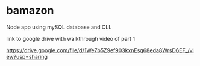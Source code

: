 # bamazon
Node app using mySQL database and CLI. 

link to google drive with walkthrough video of part 1

https://drive.google.com/file/d/1We7b5Z9ef903kxnEsq68eda8WrsD6EF_/view?usp=sharing

